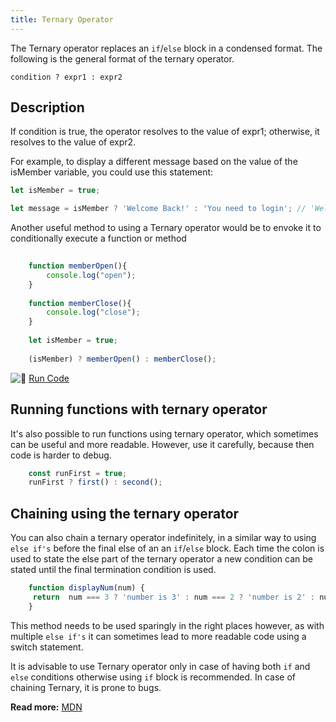 ```yaml
---
title: Ternary Operator
---
```

The Ternary operator replaces an `if`/`else` block in a condensed format. The following is the general format of the ternary operator.

```
condition ? expr1 : expr2
```

## Description

If condition is true, the operator resolves to the value of expr1; otherwise, it resolves to the value of expr2. 

For example, to display a different message based on the value of the isMember variable, you could use this statement:

```javascript
let isMember = true;

let message = isMember ? 'Welcome Back!' : 'You need to login'; // 'Welcome Back'
```

Another useful method to using a Ternary operator would be to envoke it to conditionally execute a function or method 

```javascript
    
    function memberOpen(){
        console.log("open");
    }
    
    function memberClose(){
        console.log("close");
    }
    
    let isMember = true;
    
    (isMember) ? memberOpen() : memberClose();
```

![:rocket:](//forum.freecodecamp.com/images/emoji/emoji_one/rocket.png?v=2 ":rocket:") <a href='https://repl.it/M8Ge/1' target='_blank' rel='nofollow'>Run Code</a>

## Running functions with ternary operator

It's also possible to run functions using ternary operator, which sometimes can be useful and more readable. However, use it carefully, because then code is harder to debug.

```javascript
    const runFirst = true;
    runFirst ? first() : second();
```

## Chaining using the ternary operator

You can also chain a ternary operator indefinitely, in a similar way to using `else if's` before the final else of an an `if`/`else` block. Each time the colon is used to state the else part of the ternary operator a new condition can be stated until the final termination condition is used.

```javascript
    function displayNum(num) {
     return  num === 3 ? 'number is 3' : num === 2 ? 'number is 2' : num === 1 ? 'number is 1 ' : 'number is not in range';
    }
```

This method needs to be used sparingly in the right places however, as with multiple `else if's` it can sometimes lead to more readable code using a switch statement.

It is advisable to use Ternary operator only in case of having both `if` and `else` conditions otherwise using `if` block is recommended. In case of chaining Ternary, it is prone to bugs.


**Read more:** <a href='https://developer.mozilla.org/en-US/docs/Web/JavaScript/Reference/Operators/Conditional_Operator' target='_blank' rel='nofollow'>MDN</a>
